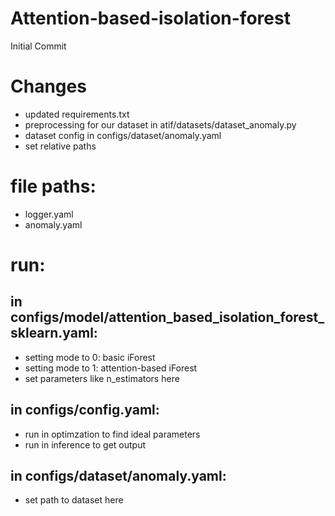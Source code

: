 # Attention-based-isolation-forest

Initial Commit

# Changes

 - updated requirements.txt
 - preprocessing for our dataset in atif/datasets/dataset_anomaly.py
 - dataset config in configs/dataset/anomaly.yaml
 - set relative paths

# file paths:

 - logger.yaml
 - anomaly.yaml

# run:

## in configs/model/attention_based_isolation_forest_sklearn.yaml:

 - setting mode to 0: basic iForest
 - setting mode to 1: attention-based iForest
 - set parameters like n_estimators here 

## in configs/config.yaml:

 - run in optimzation to find ideal parameters
 - run in inference to get output

## in configs/dataset/anomaly.yaml:

 - set path to dataset here